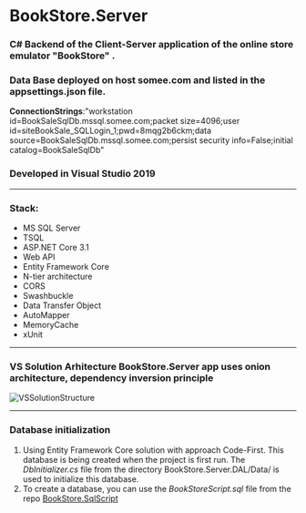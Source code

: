 # BookStore.Server
### C# Backend of the Client-Server application  of the online store emulator "BookStore" . 
### Data Base deployed on host somee.com and listed in the  appsettings.json  file.
__ConnectionStrings__:"workstation id=BookSaleSqlDb.mssql.somee.com;packet size=4096;user id=siteBookSale_SQLLogin_1;pwd=8mqg2b6ckm;data source=BookSaleSqlDb.mssql.somee.com;persist security info=False;initial catalog=BookSaleSqlDb"
### Developed in Visual Studio 2019
___
### Stack:
* MS SQL Server
* TSQL
* ASP.NET Core 3.1
* Web API
* Entity Framework Core
* N-tier architecture
* CORS
* Swashbuckle
* Data Transfer Object
* AutoMapper
* MemoryCache
* xUnit
___
### VS Solution Arhitecture **BookStore.Server** app uses onion architecture, dependency inversion principle
![VSSolutionStructure](https://user-images.githubusercontent.com/75939181/164613381-fc99307b-abd0-469e-b874-508f09d0efc0.JPG)
___
### Database initialization 
1. Using Entity Framework Core solution with approach Code-First.
This database is being created when the project is first run.
The *DbInitializer.cs* file from the directory BookStore.Server.DAL/Data/ is used to initialize this database.
2. To create a database, you can use the *BookStoreScript.sql* file from the repo [BookStore.SqlScript](https://github.com/GoldinAlexander/BookStore.SqlScript.git)
